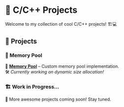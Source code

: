 # 🔢 C/C++ Projects  

Welcome to my collection of cool C/C++ projects! 🏗️💻  

## 📜 Projects  

### 🧠 Memory Pool  
📌 **[Memory Pool](/memory_pool_lib/README.md)** – Custom memory pool implementation.  
🛠️ *Currently working on dynamic size allocation!*  

### 🏗️ Work in Progress...  
🔧 More awesome projects coming soon! Stay tuned.  
